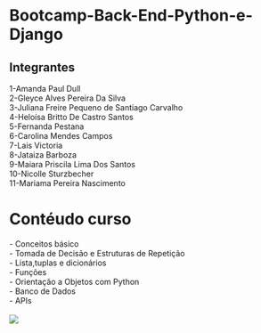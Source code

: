 # Bootcamp-Back-End-Python-e-Django 
<h2>Integrantes</h2>

1-Amanda Paul Dull<br>
2-Gleyce Alves Pereira Da Silva<br>
3-Juliana Freire Pequeno de Santiago Carvalho<br>
4-Heloísa Britto De Castro Santos<br>
5-Fernanda Pestana<br>
6-Carolina Mendes Campos<br>
7-Lais Victoria<br>
8-Jataiza Barboza	<br>
9-Maiara Priscila Lima Dos Santos<br>
10-Nicolle Sturzbecher<br>
11-Mariama Pereira Nascimento<br>

<h1>Contéudo curso</h1> 
- Conceitos básico <br>
- Tomada de Decisão e Estruturas de Repetição<br>
- Lista,tuplas e dicionários<br>
- Funções<br>
- Orientação a Objetos com Python<br>
- Banco de Dados<br>
- APIs<br>
<br>

<img loading="lazy" src="http://img.shields.io/static/v1?label=STATUS&message=EM%20DESENVOLVIMENTO&color=GREEN&style=for-the-badge"/>


